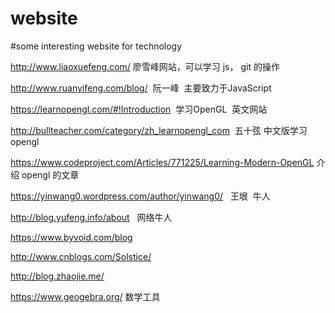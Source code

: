 # website
#some interesting website for technology


http://www.liaoxuefeng.com/     廖雪峰网站，可以学习 js， git 的操作

http://www.ruanyifeng.com/blog/  阮一峰  主要致力于JavaScript

https://learnopengl.com/#!Introduction  学习OpenGL  英文网站

http://bullteacher.com/category/zh_learnopengl_com  五十弦 中文版学习opengl

https://www.codeproject.com/Articles/771225/Learning-Modern-OpenGL 介绍 opengl 的文章

https://yinwang0.wordpress.com/author/yinwang0/   王垠  牛人

http://blog.yufeng.info/about   网络牛人

https://www.byvoid.com/blog

http://www.cnblogs.com/Solstice/

http://blog.zhaojie.me/

https://www.geogebra.org/ 数学工具
